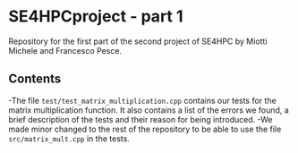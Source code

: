 # SE4HPCproject - part 1
Repository for the first part of the second project of SE4HPC by Miotti Michele and Francesco Pesce.

## Contents
-The file `test/test_matrix_multiplication.cpp` contains our tests for the matrix multiplication function. 
It also contains a list of the errors we found, a brief description of the tests and their reason for being introduced.
-We made minor changed to the rest of the repository to be able to use the file `src/matrix_mult.cpp` in the tests.
